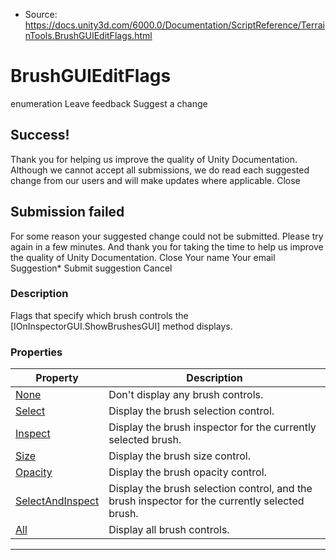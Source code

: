 * Source: https://docs.unity3d.com/6000.0/Documentation/ScriptReference/TerrainTools.BrushGUIEditFlags.html

# BrushGUIEditFlags
enumeration
Leave feedback
Suggest a change
## Success!
Thank you for helping us improve the quality of Unity Documentation. Although we cannot accept all submissions, we do read each suggested change from our users and will make updates where applicable.
Close
## Submission failed
For some reason your suggested change could not be submitted. Please <a>try again</a> in a few minutes. And thank you for taking the time to help us improve the quality of Unity Documentation.
Close
Your name Your email Suggestion* Submit suggestion
Cancel
### Description
Flags that specify which brush controls the [IOnInspectorGUI.ShowBrushesGUI] method displays.
### Properties
Property | Description  
---|---  
[None](https://docs.unity3d.com/6000.0/Documentation/ScriptReference/TerrainTools.BrushGUIEditFlags.None.html) | Don't display any brush controls.  
[Select](https://docs.unity3d.com/6000.0/Documentation/ScriptReference/TerrainTools.BrushGUIEditFlags.Select.html) | Display the brush selection control.  
[Inspect](https://docs.unity3d.com/6000.0/Documentation/ScriptReference/TerrainTools.BrushGUIEditFlags.Inspect.html) | Display the brush inspector for the currently selected brush.  
[Size](https://docs.unity3d.com/6000.0/Documentation/ScriptReference/TerrainTools.BrushGUIEditFlags.Size.html) | Display the brush size control.  
[Opacity](https://docs.unity3d.com/6000.0/Documentation/ScriptReference/TerrainTools.BrushGUIEditFlags.Opacity.html) | Display the brush opacity control.  
[SelectAndInspect](https://docs.unity3d.com/6000.0/Documentation/ScriptReference/TerrainTools.BrushGUIEditFlags.SelectAndInspect.html) | Display the brush selection control, and the brush inspector for the currently selected brush.  
[All](https://docs.unity3d.com/6000.0/Documentation/ScriptReference/TerrainTools.BrushGUIEditFlags.All.html) | Display all brush controls.  
* * *
